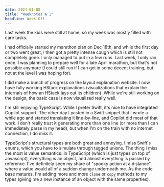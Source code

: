 ```yaml
---
date: 2024-01-08
title: "Weeknotes № 1"
headline: Week Off
---
```


Last week the kids were still at home, so my week was mostly filled with care tasks.

I had officially started my marathon plan on Dec 18th, and while the first day or two went great, I then got a pretty intense cough which is still not completely gone. I only managed to put in a few runs. Last week, I only ran once. I was planning to prepare well for a late April marathon, but that's not possible anymore (I could still run if I can get in some decent training, but not at the level I was hoping for).

I did make a bunch of progress on the layout explanation website. I now have fully working HStack explanations (visualizations that explain the internals of how an HStack lays out its children). While we're still working on the design, the basic case is now visualized really well.

I'm still enjoying TypeScript. While I prefer Swift, it's nice to have integrated Copilot support. The other day I pasted in a Swift snippet that I wrote a while ago and started translating it line-by-line, and Copilot did most of that work. I don't really trust it generating more than one line (or more than I can immediately parse in my head), but when I'm on the train with no internet connection, I do miss it.

TypeScript's structural types are both great and annoying. I miss Swift's enums, which you have to simulate through tagged unions. The thing I miss the most is value semantics: in TypeScript (which is just types on top of Javascript), everything is an object, and almost everything is passed by reference. I've definitely seen my share of "spooky action at a distance", where a value would all of a sudden change underneath me. As the code base matures, I'm adding more and more `clone` or `copy` methods to my types (giving me a new instance of an object with the same properties).


